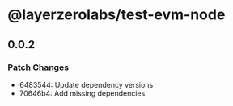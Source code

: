 # @layerzerolabs/test-evm-node

## 0.0.2

### Patch Changes

- 6483544: Update dependency versions
- 70646b4: Add missing dependencies
